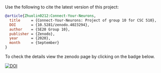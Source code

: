Use the following to cite the latest version of this project:

```bibtex
@article{Zhuolin0212:Connect-Your-Neurons,
  title     = {Connect-Your-Neurons: Project of group 10 for CSC 510},
  DOI       = {10.5281/zenodo.4023294}, 
  author    = {SE20 Group 10}, 
  publisher = {Zenodo}, 
  year      = {2020}, 
  month     = {September}
}
```

To check the details view the zenodo page by clicking on the badge below.

[![DOI](https://zenodo.org/badge/DOI/10.5281/zenodo.4023294.svg)](https://zenodo.org/record/4023294#.X2i0J2hKhhE)
